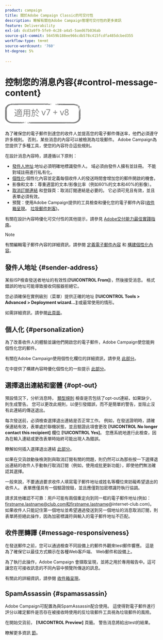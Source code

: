 ```yaml
---
product: campaign
title: 關於Adobe Campaign Classic的可交付性
description: 瞭解有關在Adobe Campaign管理可交付性的更多資訊
feature: Deliverability
exl-id: dcd3a9f9-5fe9-4c28-a4a5-5aed67b036ab
source-git-commit: 56459b188ee966cdb578c415fcdfa485dcbed355
workflow-type: tm+mt
source-wordcount: '760'
ht-degree: 5%

---
```


# 控制您的消息內容{#control-message-content}

![](../../assets/common.svg)

為了確保您的電子郵件到達您的收件人並提高您的電子郵件傳送率，他們必須遵守許多規則。 否則，某些消息的內容可以被檢測為垃圾郵件。 Adobe Campaign為您提供了多種工具，使您的內容符合這些規則。

在設計消息內容時，請遵循以下原則：

* [發件人地址](#sender-address):地址必須明確地標識發件人。 域必須由發件人擁有並註冊。 不能對域註冊進行私有化。
* [個性化](#personalization):個性化內容並定義每個收件人的發送時間會增加您的郵件開啟的機會。
* 影像和文本：尊重適當的文本/影像比率（例如60%的文本和40%的影像）。
* [取消訂閱連結](#opt-out) 和登錄頁：取消訂閱連結是必要的。 它必須可見且有效，並且表單必須有效。
* 預覽：使用Adobe Campaign提供的工具檢查和優化您的電子郵件內容([收件箱呈現](#message-responsiveness)。 [垃圾郵件刺客](#spamassassin))。

有關在設計內容時優化可交付性的其他提示，請參見 [Adobe交付能力最佳實踐指南](https://experienceleague.adobe.com/docs/deliverability-learn/deliverability-best-practice-guide/content-best-practices-for-optimal-delivery.html)。

>[!NOTE]
>
>有關編輯電子郵件內容的詳細資訊，請參閱 [定義電子郵件內容](defining-the-email-content.md) 和 [構建個性化內容](design-and-personalize.md)。

## 發件人地址 {#sender-address}

某些ISP檢查發送者地址的有效性(**[!UICONTROL From]**)，然後接受消息。 格式錯誤的地址可能導致接收伺服器拒絕它。

您必須確保在實例級別（菜單）提供正確的地址 **[!UICONTROL Tools > Advanced > Deployment wizard...]**)或最常使用的情形。

如需詳細資訊，請參閱[此頁面](defining-the-email-content.md)。

## 個人化 {#personalization}

為了改善收件人的體驗並讓他們開啟您的電子郵件，Adobe Campaign使您能夠個性化您的郵件。

有關在Adobe Campaign使用個性化欄位的詳細資訊，請參見 [此部分](personalization-fields.md)。

在中提供了構建內容時優化個性化的一些提示 [此部分](design-and-personalize.md#optimize-personalization)。

## 選擇退出連結和窗體 {#opt-out}

預設情況下，分析消息時， [類型規則](steps-validating-the-delivery.md#validation-process-with-typologies) 檢查是否包括了opt-out連結，如果缺少，則生成警告。 您可以更改此規則，以便引發錯誤，而不是簡單的警告，並阻止沒有此連結的傳送退出。

每次發送前，必須檢查選擇退出連結是否正常工作。 例如，在發送證明時，請確保連結有效，表單處於聯機狀態，並且驗證此項會更改 **[!UICONTROL No longer contact this recipient]** 欄位 **[!UICONTROL Yes]**。 您應系統地進行此檢查，因為在輸入連結或更改表單時始終可能出現人為錯誤。

瞭解如何插入選擇退出連結 [此部分](personalization-blocks.md#personalization-blocks-example)。

如果在交貨啟動後檢測到與取消訂閱有關的問題，則仍然可以為那些按一下選擇退出連結的收件人手動執行取消訂閱（例如，使用成批更新功能），即使他們無法確認其選擇。

一般來說，不要通過要求收件人填寫電子郵件地址或姓名等欄位來妨礙希望退出的收件人。 表單應僅具有一個驗證按鈕，並且應僅對加密標識符執行協調。

請求其他確認不可靠：用戶可能有兩個重定向到同一框的電子郵件地址(例如：firstname.lastname@club.com和firstname.lastname@internet-club.com)。 如果收件人只能記住第一個地址並希望通過發送到另一個地址的消息取消訂閱，則表單將拒絕此操作，因為加密標識符與輸入的電子郵件地址不匹配。

## 收件匣轉譯 {#message-responsiveness}

在發送郵件之前，您可以通過檢查不同設備上的郵件外觀來test郵件響應。 這是為了確保它以最佳方式顯示在各種Web客戶端、 Web郵件和設備上。

為了執行此操作，Adobe Campaign 會擷取呈現，並將之用於專用報告中。這可讓您在可接收訊息的不同內容中預覽所傳送的訊息。

有關此的詳細資訊，請參閱 [收件箱呈現](inbox-rendering.md)。

## SpamAssassin {#spamassassin}

Adobe Campaign可配置為與SpamAssassin配合使用。 這使得對電子郵件進行評分以確定郵件是否存在被接收時使用的反垃圾郵件工具視為垃圾郵件的風險。

在開始交貨前， **[!UICONTROL Preview]** 頁籤。 警告消息將給出test的結果。

瞭解更多資訊 [節](spamassassin.md)。
